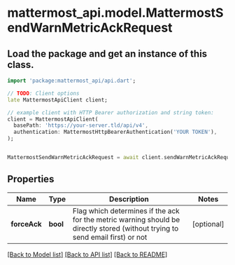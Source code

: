 # mattermost_api.model.MattermostSendWarnMetricAckRequest

## Load the package and get an instance of this class.
```dart
import 'package:mattermost_api/api.dart';

// TODO: Client options
late MattermostApiClient client;

// example client with HTTP Bearer authorization and string token:
client = MattermostApiClient(
  basePath: 'https://your-server.tld/api/v4',
  authentication: MattermostHttpBearerAuthentication('YOUR TOKEN'),
);


MattermostSendWarnMetricAckRequest = await client.sendWarnMetricAckRequest.FUNCTION_THAT_RETURNS_THIS_CLASS();

```

## Properties
Name | Type | Description | Notes
------------ | ------------- | ------------- | -------------
**forceAck** | **bool** | Flag which determines if the ack for the metric warning should be directly stored (without trying to send email first) or not | [optional] 

[[Back to Model list]](../GENERATED_README.md#documentation-for-models) [[Back to API list]](../GENERATED_README.md#documentation-for-api-endpoints) [[Back to README]](../GENERATED_README.md)



